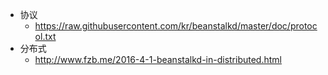 * 协议
    * https://raw.githubusercontent.com/kr/beanstalkd/master/doc/protocol.txt
* 分布式
    * http://www.fzb.me/2016-4-1-beanstalkd-in-distributed.html